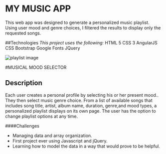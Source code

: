 # MY MUSIC APP
This web app was designed to generate a personalized music playlist. Using user mood and genre choices, I filtered the results to display only the requested songs.

##Technologies
*This project uses the following:*
HTML 5
CSS 3
AngularJS
CSS Bootstrap
Google Fonts
JQuery


![playlist image](http://imgur.com/zboZe7D.png)

#MUSICAL MOOD SELECTOR

## Description
Each user creates a personal profile by selecting his or her present mood.. They then select music genre choice. From a list of available songs that includes song title, artist, album name, duration, genre,and  mood types, a personalized playlist displays on its own page. The user has the option to change playlist options at any time.




####Challenges

- Managing data and array organization.
- First project ever using Javascript and jQuery.
- Learning how to model the data in a way that would prove to be helpful.
